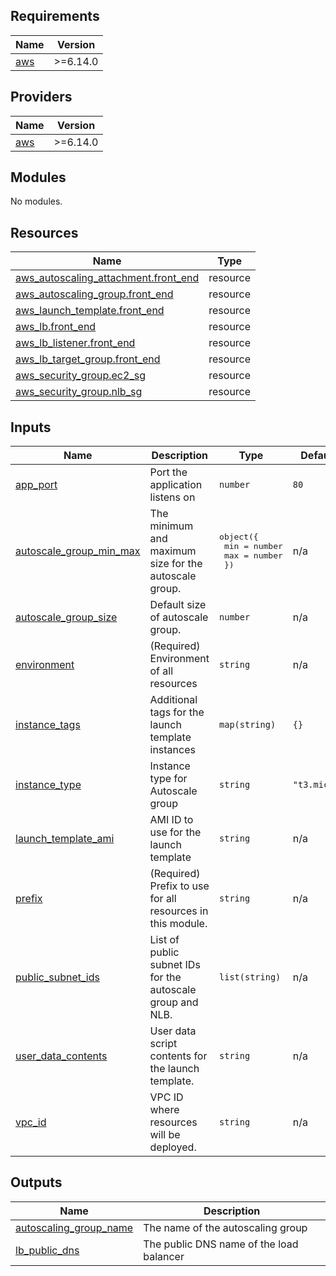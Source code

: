 <!-- BEGIN_TF_DOCS -->
## Requirements

| Name | Version |
|------|---------|
| <a name="requirement_aws"></a> [aws](#requirement\_aws) | >=6.14.0 |

## Providers

| Name | Version |
|------|---------|
| <a name="provider_aws"></a> [aws](#provider\_aws) | >=6.14.0 |

## Modules

No modules.

## Resources

| Name | Type |
|------|------|
| [aws_autoscaling_attachment.front_end](https://registry.terraform.io/providers/hashicorp/aws/latest/docs/resources/autoscaling_attachment) | resource |
| [aws_autoscaling_group.front_end](https://registry.terraform.io/providers/hashicorp/aws/latest/docs/resources/autoscaling_group) | resource |
| [aws_launch_template.front_end](https://registry.terraform.io/providers/hashicorp/aws/latest/docs/resources/launch_template) | resource |
| [aws_lb.front_end](https://registry.terraform.io/providers/hashicorp/aws/latest/docs/resources/lb) | resource |
| [aws_lb_listener.front_end](https://registry.terraform.io/providers/hashicorp/aws/latest/docs/resources/lb_listener) | resource |
| [aws_lb_target_group.front_end](https://registry.terraform.io/providers/hashicorp/aws/latest/docs/resources/lb_target_group) | resource |
| [aws_security_group.ec2_sg](https://registry.terraform.io/providers/hashicorp/aws/latest/docs/resources/security_group) | resource |
| [aws_security_group.nlb_sg](https://registry.terraform.io/providers/hashicorp/aws/latest/docs/resources/security_group) | resource |

## Inputs

| Name | Description | Type | Default | Required |
|------|-------------|------|---------|:--------:|
| <a name="input_app_port"></a> [app\_port](#input\_app\_port) | Port the application listens on | `number` | `80` | no |
| <a name="input_autoscale_group_min_max"></a> [autoscale\_group\_min\_max](#input\_autoscale\_group\_min\_max) | The minimum and maximum size for the autoscale group. | <pre>object({<br>    min = number<br>    max = number<br>  })</pre> | n/a | yes |
| <a name="input_autoscale_group_size"></a> [autoscale\_group\_size](#input\_autoscale\_group\_size) | Default size of autoscale group. | `number` | n/a | yes |
| <a name="input_environment"></a> [environment](#input\_environment) | (Required) Environment of all resources | `string` | n/a | yes |
| <a name="input_instance_tags"></a> [instance\_tags](#input\_instance\_tags) | Additional tags for the launch template instances | `map(string)` | `{}` | no |
| <a name="input_instance_type"></a> [instance\_type](#input\_instance\_type) | Instance type for Autoscale group | `string` | `"t3.micro"` | no |
| <a name="input_launch_template_ami"></a> [launch\_template\_ami](#input\_launch\_template\_ami) | AMI ID to use for the launch template | `string` | n/a | yes |
| <a name="input_prefix"></a> [prefix](#input\_prefix) | (Required) Prefix to use for all resources in this module. | `string` | n/a | yes |
| <a name="input_public_subnet_ids"></a> [public\_subnet\_ids](#input\_public\_subnet\_ids) | List of public subnet IDs for the autoscale group and NLB. | `list(string)` | n/a | yes |
| <a name="input_user_data_contents"></a> [user\_data\_contents](#input\_user\_data\_contents) | User data script contents for the launch template. | `string` | n/a | yes |
| <a name="input_vpc_id"></a> [vpc\_id](#input\_vpc\_id) | VPC ID where resources will be deployed. | `string` | n/a | yes |

## Outputs

| Name | Description |
|------|-------------|
| <a name="output_autoscaling_group_name"></a> [autoscaling\_group\_name](#output\_autoscaling\_group\_name) | The name of the autoscaling group |
| <a name="output_lb_public_dns"></a> [lb\_public\_dns](#output\_lb\_public\_dns) | The public DNS name of the load balancer |
<!-- END_TF_DOCS -->